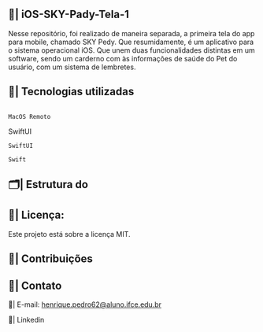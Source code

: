## 📲| iOS-SKY-Pady-Tela-1

  Nesse repositório, foi realizado de maneira separada, a primeira tela do app para mobile, chamado SKY Pedy. Que resumidamente, é um aplicativo para o sistema operacional iOS. Que unem duas funcionalidades distintas em um software, sendo um carderno com às informações de saúde do Pet do usuário, com um sistema de lembretes. 

  ## 👾| Tecnologias utilizadas
  
 ```

MacOS Remoto

 ```
  SwiftUI
 ```
SwiftUI
 ```

 ```
Swift

 ```

  ## 🗂️| Estrutura do 

  

  ## 📑| Licença:

  Este projeto está sobre a licença MIT.

  ## 👥| Contribuições

  

  ## 📧| Contato

  📩| E-mail: henrique.pedro62@aluno.ifce.edu.br

  📱| Linkedin
